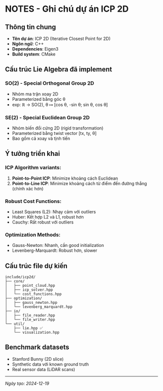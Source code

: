 # NOTES - Ghi chú dự án ICP 2D

## Thông tin chung
- **Tên dự án**: ICP 2D (Iterative Closest Point for 2D)
- **Ngôn ngữ**: C++
- **Dependencies**: Eigen3
- **Build system**: CMake

## Cấu trúc Lie Algebra đã implement
### SO(2) - Special Orthogonal Group 2D
- Nhóm ma trận xoay 2D
- Parameterized bằng góc θ
- exp: ℝ → SO(2), θ ↦ [cos θ, -sin θ; sin θ, cos θ]

### SE(2) - Special Euclidean Group 2D  
- Nhóm biến đổi cứng 2D (rigid transformation)
- Parameterized bằng twist vector [tx, ty, θ]
- Bao gồm cả xoay và tịnh tiến

## Ý tưởng triển khai
### ICP Algorithm variants:
1. **Point-to-Point ICP**: Minimize khoảng cách Euclidean
2. **Point-to-Line ICP**: Minimize khoảng cách từ điểm đến đường thẳng (chính xác hơn)

### Robust Cost Functions:
- Least Squares (L2): Nhạy cảm với outliers
- Huber: Kết hợp L2 và L1, robust hơn
- Cauchy: Rất robust với outliers

### Optimization Methods:
- Gauss-Newton: Nhanh, cần good initialization
- Levenberg-Marquardt: Robust hơn, slower

## Cấu trúc file dự kiến
```
include/icp2d/
├── core/
│   ├── point_cloud.hpp
│   ├── icp_solver.hpp
│   └── cost_functions.hpp
├── optimization/
│   ├── gauss_newton.hpp
│   └── levenberg_marquardt.hpp
├── io/
│   ├── file_reader.hpp
│   └── file_writer.hpp
└── util/
    ├── lie.hpp ✅
    └── visualization.hpp
```

## Benchmark datasets
- Stanford Bunny (2D slice)
- Synthetic data với known ground truth
- Real sensor data (LiDAR scans)

---
*Ngày tạo: 2024-12-19* 